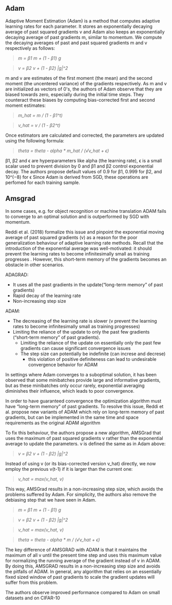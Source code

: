 ## Adam
Adaptive Moment Estimation (Adam) is a method that computes adaptive learning rates for each parameter. It stores an exponentially decaying average of past squared gradients 
v and Adam also keeps an exponentially decaying average of past gradients m, similar to momentum.  We compute the decaying averages of past and past squared gradients m and v respectively as follows: 

> *m = β1 m + (1 - β1) g*

> *v = β2 v + (1 - β2) |g|^2*

m and v are estimates of the first moment (the mean) and the second moment (the uncentered variance) of the gradients respectively.
As m and v are initialized as vectors of 0's, the authors of Adam observe that they are biased towards zero, especially during the initial time steps.
They counteract these biases by computing bias-corrected first and second moment estimates:

> *m_hat = m / (1 - β1^t)*

> *v_hat = v / (1 - β2^t)*

Once estimators are calculated and corrected, the parameters are updated using the following formula:

> *theta = theta - alpha * m_hat / (√v_hat + ϵ)*

β1, β2 and ϵ are hyperparameters like alpha (the learning rate), ϵ  is a small scalar used to prevent division by 0 and β1 and β2 control exponential decay.
The authors propose default values of 0.9 for β1, 0.999 for β2, and 10^(−8) for ϵ
Since Adam is derived from SGD, these operations are perfomed for each training sample.

## Amsgrad

In some cases, e.g. for object recognition or machine translation ADAM fails to converge to an optimal solution and is outperformed by SGD with momentum.

Reddi et al. (2018) formalize this issue and pinpoint the exponential moving average of past squared gradients (v) as a reason for the poor generalization behaviour of adaptive learning rate methods. Recall that the introduction of the exponential average was well-motivated: it should prevent the learning rates to become infinitesimally small as training progresses
. However, this short-term memory of the gradients becomes an obstacle in other scenarios. 

ADAGRAD:
- It uses all the past gradients in the update(“long-term memory” of past gradients)
- Rapid decay of the learning rate 
- Non-increasing step size

ADAM:
- The decreasing of the learning rate is slower (v prevent the learning rates to become infinitesimally small as training progresses)
- Limiting the reliance of the update to only the past few gradients (“short-term memory” of past gradients).
	- Limiting the reliance of the update on essentially only the past few gradients can cause significant convergence issues
	- The step size can potentially be indefinite (can increse and decrese)
		- this violation of positive definiteness can lead to undesirable convergence behavior for ADAM

In settings where Adam converges to a suboptimal solution, it has been observed that some minibatches provide large and informative gradients, but as these minibatches only occur rarely, exponential averaging diminishes their influence, which leads to poor convergence.

In order to have guaranteed convergence the optimization algorithm must have “long-term memory” of past gradients.
To resolve this issue, Reddi et al. propose new variants of ADAM which rely on long-term memory of past gradients, but can be implemented in the same time and space requirements as the original ADAM algorithm

To fix this behaviour, the authors propose a new algorithm, AMSGrad that uses the maximum of past squared gradients v rather than the exponential average to update the parameters. 
v is defined the same as in Adam above:

> *v = β2 v + (1 - β2) |g|^2*

Instead of using v (or its bias-corrected version v_hat) directly, we now employ the previous v(t-1) if it is larger than the current one:

> *v_hat = max(v_hat, v)*

This way, AMSGrad results in a non-increasing step size, which avoids the problems suffered by Adam. For simplicity, the authors also remove the debiasing step that we have seen in Adam.

> *m = β1 m + (1 - β1) g*

> *v = β2 v + (1 - β2) |g|^2*

> *v_hat = max(v_hat, v)*

> *theta = theta - alpha * m / (√v_hat + ϵ)*

The key difference of AMSGRAD with ADAM is that it maintains the maximum of all v until the present time step and uses this maximum value for normalizing the running average of the gradient instead of v in ADAM. By doing this, AMSGRAD results in a non-increasing step size and avoids the pitfalls of ADAM. 
In general, any algorithm that relies on an essentially fixed sized window of past gradients to scale the gradient updates will suffer from this problem.

The authors observe improved performance compared to Adam on small datasets and on CIFAR-10






